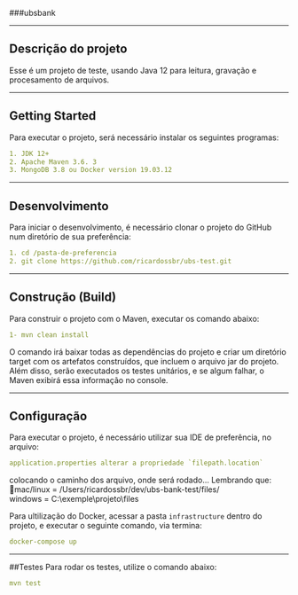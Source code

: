 ###ubsbank

---

## Descrição do projeto
Esse é um projeto de teste, usando Java 12 para leitura, gravação e procesamento de arquivos.

---

## Getting Started

Para executar o projeto, será necessário instalar os seguintes programas:
```yaml
1. JDK 12+
2. Apache Maven 3.6. 3
3. MongoDB 3.8 ou Docker version 19.03.12
```

---

## Desenvolvimento

Para iniciar o desenvolvimento, é necessário clonar o projeto do GitHub num diretório de sua preferência:

```yaml
1. cd /pasta-de-preferencia
2. git clone https://github.com/ricardossbr/ubs-test.git
```

---

## Construção (Build)

Para construir o projeto com o Maven, executar os comando abaixo:
```yaml
1- mvn clean install
```
O comando irá baixar todas as dependências do projeto e criar um diretório target com os artefatos construídos, que incluem o arquivo jar do projeto. Além disso, serão executados os testes unitários, e se algum falhar, o Maven exibirá essa informação no console.

---

## Configuração

Para executar o projeto, é necessário utilizar sua IDE de preferência, no arquivo: 
```yaml
application.properties alterar a propriedade `filepath.location`
````
colocando o caminho dos arquivo, onde será rodado... 
Lembrando que: 
    mac/linux = /Users/ricardossbr/dev/ubs-bank-test/files/  
    windows = C:\\exemple\\projeto\\files

Para ultilização do Docker, acessar a pasta `infrastructure` dentro do projeto, e executar o seguinte comando, via termina:
```yaml
docker-compose up
````
---
    
##Testes
Para rodar os testes, utilize o comando abaixo:
```yaml
mvn test
```

